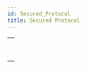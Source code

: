 ```yaml
---
id: Secured_Protocol
title: Secured Protocol
---
```

||
|---|
|[<!-- INCLUDE #_command_.GENERATE CERTIFICATE REQUEST.Syntax -->](../../commands-legacy/generate-certificate-request.md)<br/><!-- INCLUDE #_command_.GENERATE CERTIFICATE REQUEST.Summary -->|
|[<!-- INCLUDE #_command_.GENERATE ENCRYPTION KEYPAIR.Syntax -->](../../commands-legacy/generate-encryption-keypair.md)<br/><!-- INCLUDE #_command_.GENERATE ENCRYPTION KEYPAIR.Summary -->|

